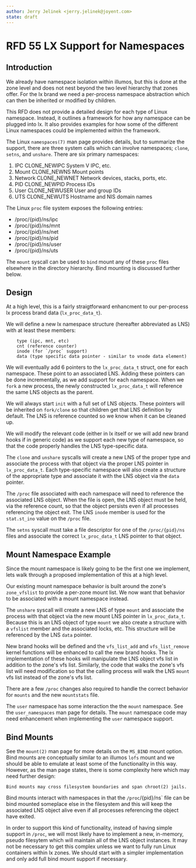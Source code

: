 ```yaml
---
author: Jerry Jelinek <jerry.jelinek@joyent.com>
state: draft
---
```


<!--
    This Source Code Form is subject to the terms of the Mozilla Public
    License, v. 2.0. If a copy of the MPL was not distributed with this
    file, You can obtain one at http://mozilla.org/MPL/2.0/.
-->

<!--
    Copyright 2016 Joyent
-->

# RFD 55 LX Support for Namespaces

## Introduction

We already have namespace isolation within illumos, but this is done at the
zone level and does not nest beyond the two level hierarchy that zones offer.
For the lx brand we need a per-process namespace abstraction which can then
be inherited or modified by children.

This RFD does not provide a detailed design for each type of Linux namespace.
Instead, it outlines a framework for how any namespace can be plugged into lx.
It also provides examples for how some of the different Linux namespaces could
be implemented within the framework.

The Linux `namespaces(7)` man page provides details, but to summarize the
support, there are three system calls which can involve namespaces; `clone`,
`setns`, and `unshare`. There are six primary namespaces:
 1. IPC         CLONE_NEWIPC    System V IPC, etc.
 2. Mount       CLONE_NEWNS     Mount points
 3. Network     CLONE_NEWNET    Network devices, stacks, ports, etc.
 4. PID         CLONE_NEWPID    Process IDs
 5. User        CLONE_NEWUSER   User and group IDs
 6. UTS         CLONE_NEWUTS    Hostname and NIS domain names

The Linux `proc` file system exposes the following entries:
- /proc/{pid}/ns/ipc
- /proc/{pid}/ns/mnt
- /proc/{pid}/ns/net
- /proc/{pid}/ns/pid
- /proc/{pid}/ns/user
- /proc/{pid}/ns/uts

The `mount` syscall can be used to `bind` mount any of these `proc` files
elsewhere in the directory hierarchy. Bind mounting is discussed further
below.

## Design

At a high level, this is a fairly straigtforward enhancment to our per-process
lx process brand data (`lx_proc_data_t`).

We will define a new lx namespace structure (hereafter abbreviated as LNS) with
at least these members:
```
    type (ipc, mnt, etc)
    cnt (reference counter)
    inode (for `/proc` support)
    data (type specific data pointer - similar to vnode data element)
```

We will eventually add 6 pointers to the `lx_proc_data_t` struct, one for each
namespace. These point to an associated LNS. Adding these pointers can be done
incrementally, as we add support for each namespace. When we `fork` a new
process, the newly constructed `lx_proc_data_t` will reference the same
LNS objects as the parent.

We will always start `init` with a full set of LNS objects. These pointers
will be inherited on `fork/clone` so that children get that LNS definition
by default. The LNS is reference counted so we know when it can be cleaned up.

We will modify the relevant code (either in lx itself or we will add new brand
hooks if in generic code) as we support each new type of namespace, so that the
code properly handles the LNS type-specific data.

The `clone` and `unshare` syscalls will create a new LNS of the proper type
and associate the process with that object via the proper LNS pointer in
`lx_proc_data_t`. Each type-specific namespace will also create a structure of
the appropriate type and associate it with the LNS object via the `data`
pointer.

The `/proc` file associated with each namespace will need to reference the
associated LNS object. When the file is open, the LNS object must be held,
via the reference count, so that the object persists even if all processes
referencing the object exit. The LNS `inode` member is used for the
`stat.st_ino` value on the `/proc` file.

The `setns` syscall must take a file descriptor for one of the `/proc/{pid}/ns`
files and associate the correct `lx_proc_data_t` LNS pointer to that object.

## Mount Namespace Example

Since the mount namespace is likely going to be the first one we implement,
lets walk through a proposed implementation of this at a high level.

Our existing mount namespace behavior is built around the zone's `zone_vfslist`
to provide a per-zone mount list. We now want that behavior to be associated
with a mount namespace instead.

The `unshare` syscall will create a new LNS of type `mount` and associate the
process with that object via the new mount LNS pointer in `lx_proc_data_t`.
Because this is an LNS object of type `mount` we also create a structure with a
`vfslist` member and the associated locks, etc. This structure will be
referenced by the LNS `data` pointer.

New brand hooks will be defined and the `vfs_list_add` and `vfs_list_remove`
kernel functions will be enhanced to call the new brand hooks. The lx
implementation of these hooks will manipulate the LNS object vfs list in
addition to the zone's vfs list. Similarly, the code that walks the zone's
vfs list will need modification so that the calling process will walk the LNS
`mount` vfs list instead of the zone's vfs list.

There are a few `/proc` changes also required to handle the correct behavior
for `mounts` and the new `mountstats` file.

The `user` namespace has some interaction the the `mount` namespace. See the
`user_namespaces` man page for details. The `mount` namespace code may need
enhancement when implementing the `user` namespace support.

## Bind Mounts

See the `mount(2)` man page for more details on the `MS_BIND` mount option.
Bind mounts are conceptually similar to an illumos `lofs` mount and we
should be able to emulate at least some of the functionality in this way.
However, as the man page states, there is some complexity here which may
need further design:
```
Bind mounts may cross filesystem boundaries and span chroot(2) jails.
```

Bind mounts interact with namespaces in that the `/proc`/{pid}/ns` file
can be bind mounted someplace else in the filesystem and this will keep
the associated LNS object alive even if all processes referencing the object
have exited.

In order to support this kind of functionality, instead of having simple
support in `/proc`, we will most likely have to implement a new, in-memory,
pseudo filesytem which will maintain all of the LNS object instances. It
may not be necessary to get this complex unless we want to fully run
Linux containers within lx zones. We should start with a simpler implementation
and only add full bind mount support if necessary.
